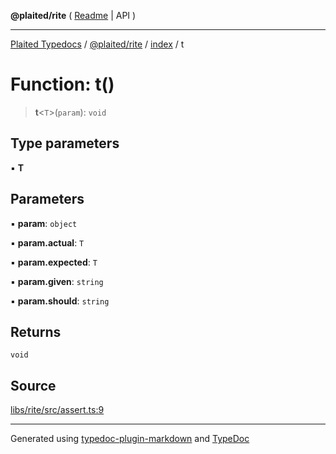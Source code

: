 **@plaited/rite** ( [Readme](../../README.md) \| API )

***

[Plaited Typedocs](../../../../modules.md) / [@plaited/rite](../../modules.md) / [index](../README.md) / t

# Function: t()

> **t**\<`T`\>(`param`): `void`

## Type parameters

▪ **T**

## Parameters

▪ **param**: `object`

▪ **param.actual**: `T`

▪ **param.expected**: `T`

▪ **param.given**: `string`

▪ **param.should**: `string`

## Returns

`void`

## Source

[libs/rite/src/assert.ts:9](https://github.com/plaited/plaited/blob/b151218/libs/rite/src/assert.ts#L9)

***

Generated using [typedoc-plugin-markdown](https://www.npmjs.com/package/typedoc-plugin-markdown) and [TypeDoc](https://typedoc.org/)
